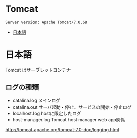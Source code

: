 # Tomcat

```
Server version: Apache Tomcat/7.0.68
```

* [日本語](#日本語)

# 日本語

Tomcat はサーブレットコンテナ

## ログの種類

- catalina.log メインログ
- catalina.out サーバ起動・停止、サービスの開始・停止ログ
- localhost.log hostに限定したログ
- host-manager.log   Tomcat host manager web app関係

http://tomcat.apache.org/tomcat-7.0-doc/logging.html
